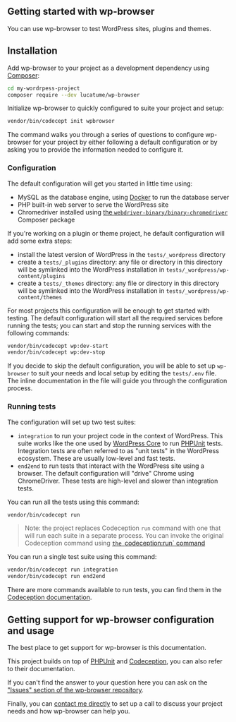 ## Getting started with wp-browser

You can use wp-browser to test WordPress sites, plugins and themes.

## Installation

Add wp-browser to your project as a development dependency using [Composer](https://getcomposer.org/):

```bash
cd my-wordrpess-project
composer require --dev lucatume/wp-browser
```

Initialize wp-browser to quickly configured to suite your project and setup:

```bash
vendor/bin/codecept init wpbrowser
```

The command walks you through a series of questions to configure wp-browser for your project by either following a
default configuration or by asking you to provide the information needed to configure it.

### Configuration

The default configuration will get you started in little time using:

* MySQL as the database engine, using [Docker][1] to run the database server
* PHP built-in web server to serve the WordPress site
* Chromedriver installed using [the `webdriver-binary/binary-chromedriver`][2] Composer package

If you're working on a plugin or theme project, he default configuration will add some extra steps:

* install the latest version of WordPress in the `tests/_wordpress` directory
* create a `tests/_plugins` directory: any file or directory in this directory will be symlinked into the WordPress
  installation in `tests/_wordpress/wp-content/plugins`
* create a `tests/_themes` directory: any file or directory in this directory will be symlinked into the WordPress
  installation in `tests/_wordpress/wp-content/themes`

For most projects this configuration will be enough to get started with testing.
The default configuration will start all the required services before running the tests; you can start and stop the
running services with the following commands:

```bash
vendor/bin/codecept wp:dev-start
vendor/bin/codecept wp:dev-stop
````

If you decide to skip the default configuration, you will be able to set up `wp-browser` to suit your needs and local
setup by editing the `tests/.env` file.
The inline documentation in the file will guide you through the configuration process.

### Running tests

The configuration will set up two test suites:

* `integration` to run your project code in the context of WordPress. This suite works like the one used
  by [WordPress Core][6] to run [PHPUnit][3] tests. Integration tests are often referred to as "unit tests" in the
  WordPress ecosystem. These are usually low-level and fast tests.
* `end2end` to run tests that interact with the WordPress site using a browser. The default configuration will "drive"
  Chrome using ChromeDriver. These tests are high-level and slower than integration tests.

You can run all the tests using this command:

```bash
vendor/bin/codecept run
``` 

> Note: the project replaces Codeception `run` command with one that will run each suite in a separate process. You can
> invoke the original Codeception command using [`the `codeception:run` command](commands.md#run-and-codeceptionrun)

You can run a single test suite using this command:

```bash
vendor/bin/codecept run integration
vendor/bin/codecept run end2end
```

There are more commands available to run tests, you can find them in the [Codeception documentation][4].

## Getting support for wp-browser configuration and usage

The best place to get support for wp-browser is this documentation.

This project builds on top of [PHPUnit][3] and [Codeception][4], you can also refer to their documentation.

If you can't find the answer to your question here you can ask on
the ["Issues" section of the wp-browser repository][5].

Finally, you can [contact me directly][7] to set up a call to discuss your project needs and how wp-browser can help
you.

[1]: https://www.docker.com/

[2]: https://packagist.org/packages/webdriver-binary/binary-chromedriver

[3]: https://phpunit.de/

[4]: https://codeception.com/

[5]: https://github.com/lucatume/wp-browser/issues

[6]: https://make.wordpress.org/core/handbook/testing/automated-testing/phpunit/

[7]: mailto:luca@theaveragedev.com
